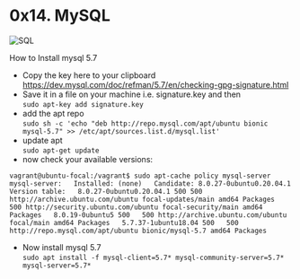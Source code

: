 # 0x14. MySQL  

![SQL](https://s3.amazonaws.com/intranet-projects-files/holbertonschool-sysadmin_devops/280/KkrkDHT.png)  


How to Install mysql 5.7  
- Copy the key here to your clipboard  
https://dev.mysql.com/doc/refman/5.7/en/checking-gpg-signature.html  
- Save it in a file on your machine i.e. signature.key and then  
`sudo apt-key add signature.key`  
- add the apt repo  
`sudo sh -c 'echo "deb http://repo.mysql.com/apt/ubuntu bionic mysql-5.7" >> /etc/apt/sources.list.d/mysql.list'`  
- update apt  
`sudo apt-get update`  
- now check your available versions:


``vagrant@ubuntu-focal:/vagrant$ sudo apt-cache policy mysql-server  
mysql-server:  
  Installed: (none)  
  Candidate: 8.0.27-0ubuntu0.20.04.1  
  Version table:  
     8.0.27-0ubuntu0.20.04.1 500
     500 http://archive.ubuntu.com/ubuntu focal-updates/main amd64 Packages  
        500 http://security.ubuntu.com/ubuntu focal-security/main amd64 Packages  
     8.0.19-0ubuntu5 500  
        500 http://archive.ubuntu.com/ubuntu focal/main amd64 Packages  
     5.7.37-1ubuntu18.04 500  
        500 http://repo.mysql.com/apt/ubuntu bionic/mysql-5.7 amd64 Packages``  


- Now install mysql 5.7  
`sudo apt install -f mysql-client=5.7* mysql-community-server=5.7* mysql-server=5.7*`  
